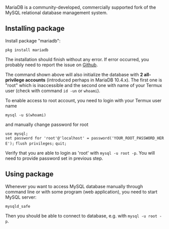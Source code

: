 MariaDB is a community-developed, commercially supported fork of the
MySQL relational database management system.

## Installing package

Install package "mariadb":

`pkg install mariadb`

The installation should finish without any error. If error occurred, you
probably need to report the issue on
[Github](https://github.com/termux/termux-packages/issues).

The command shown above will also initialize the database with **2
all-privilege accounts** (introduced perhaps in MariaDB 10.4.x). The
first one is "root" which is inaccessible and the second one with name
of your Termux user (check with command `id -un` or `whoami`).

To enable access to root account, you need to login with your Termux
user name

`mysql -u $(whoami)`

and manually change password for root

`use mysql;`
`set password for 'root'@'localhost' = password('YOUR_ROOT_PASSWORD_HERE');`
`flush privileges;`
`quit;`

Verify that you are able to login as 'root' with `mysql -u root -p`. You
will need to provide password set in previous step.

## Using package

Whenever you want to access MySQL database manually through command line
or with some program (web application), you need to start MySQL server:

`mysqld_safe`

Then you should be able to connect to database, e.g. with
`mysql -u root -p`.